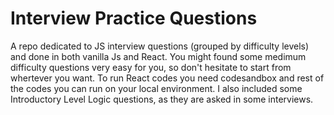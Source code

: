 # Interview Practice Questions
 A repo dedicated to JS interview questions (grouped by difficulty levels) and done in both vanilla Js and React. You might found some medimum difficulty questions very easy for you, so don't hesitate to start from whertever you want. To run React codes you need codesandbox and rest of the codes you can run on your local environment. I also included some Introductory Level Logic questions, as they are asked in some interviews.
